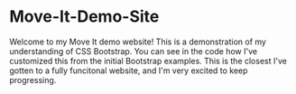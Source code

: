 # Move-It-Demo-Site
Welcome to my Move It demo website! This is a demonstration of my understanding of CSS Bootstrap. You can see in the code how I've customized this from the initial Bootstrap examples. This is the closest I've gotten to a fully funcitonal website, and I'm very excited to keep progressing.
